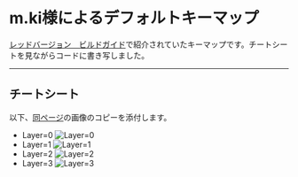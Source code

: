 # m.ki様によるデフォルトキーマップ

[レッドバージョン　ビルドガイド](https://github.com/telzo2000/cool836A/blob/master/buildguide_red.md)で紹介されていたキーマップです。チートシートを見ながらコードに書き写しました。

-------
## チートシート
以下、[同ページ](https://github.com/telzo2000/cool836A/blob/master/buildguide_red.md)の画像のコピーを添付します。
+ Layer=0
![Layer=0](https://github.com/oha-Ohashi/qmk_firmware/blob/images/default_keymap/default_0.png)
+ Layer=1
![Layer=1](https://github.com/oha-Ohashi/qmk_firmware/blob/images/default_keymap/default_1.png)
+ Layer=2
![Layer=2](https://github.com/oha-Ohashi/qmk_firmware/blob/images/default_keymap/default_2.png)
+ Layer=3
![Layer=3](https://github.com/oha-Ohashi/qmk_firmware/blob/images/default_keymap/default_3.png)
